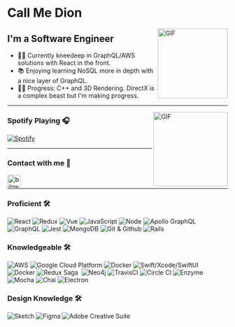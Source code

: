 # Call Me Dion

<img align="right" alt="GIF" height="160px" src="https://media.giphy.com/media/du3J3cXyzhj75IOgvA/giphy.gif" />

## I'm a Software Engineer

- 👨‍💻 Currently kneedeep in GraphQL/AWS solutions with React in the front.
- 📚 Enjoying learning NoSQL more in depth with a nice layer of GraphQL.
- 💪🏼 Progress: C++ and 3D Rendering. DirectX is a complex beast but I'm making progress.

---

<img align="right" alt="GIF" height="170px" src="https://media.giphy.com/media/J5B1Y8QZnzXXbLQIBu/giphy.gif" />

### Spotify Playing 🎧

[![Spotify](https://novatorem-dionp.vercel.app/api/spotify)](https://open.spotify.com/user/ke0)

---

### Contact with me 📝

[<img align="left" alt="bilgehangecici.site" height="30px" src="https://www.flaticon.com/svg/static/icons/svg/2996/2996826.svg" />](https://dipet.me/)

<br />

---

### Proficient 🛠 
<img alt="React" src="https://img.shields.io/badge/react-%2361DAFB.svg?&style=for-the-badge&logo=react&logoColor=white"/> <img alt="Redux" src="https://img.shields.io/badge/redux-%23764ABC.svg?&style=for-the-badge&logo=redux&logoColor=white"/> <img alt="Vue" src="https://img.shields.io/badge/vue-%234FC08D.svg?&style=for-the-badge&logo=vue.js&logoColor=white"/> <img alt="JavaScript" src="https://img.shields.io/badge/javascript%20-%23323330.svg?&style=for-the-badge&logo=javascript&logoColor=%23F7DF1E"/>
<img alt="Node" src="https://img.shields.io/badge/node%20-%23339933.svg?&style=for-the-badge&logo=node.js&logoColor=white"/>
<img alt="Apollo GraphQL" src="https://img.shields.io/badge/apollo-%23311C87.svg?&style=for-the-badge&logo=apollo-graphql&logoColor=white"/>
<img alt="GraphQL" src="https://img.shields.io/badge/graphql-%23E10098.svg?&style=for-the-badge&logo=graphql&logoColor=white"/>
<img alt="Jest" src ="https://img.shields.io/badge/jest-%23C21325.svg?&style=for-the-badge&logo=jest&logoColor=white"/>
<img alt="MongoDB" src ="https://img.shields.io/badge/MongoDB-%234ea94b.svg?&style=for-the-badge&logo=mongodb&logoColor=white"/>
<img alt="Git & Github" src="https://img.shields.io/badge/git%20-%23F05033.svg?&style=for-the-badge&logo=git&logoColor=white"/>
<img alt="Rails" src ="https://img.shields.io/badge/ruby%20on%20rails-%23E60012.svg?&style=for-the-badge&logo=ruby&logoColor=white"/>

### Knowledgeable 🛠
<img alt="AWS" src ="https://img.shields.io/badge/aws%20amplify-%23FF9900.svg?&style=for-the-badge&logo=aws-amplify&logoColor=white"/> <img alt="Google Cloud Platform" src ="https://img.shields.io/badge/google%20cloud-%234285F4.svg?&style=for-the-badge&logo=google-cloud&logoColor=white"/> <img alt="Docker" src="https://img.shields.io/badge/docker%20-%230db7ed.svg?&style=for-the-badge&logo=docker&logoColor=white"/>
<img alt="Swift/Xcode/SwiftUI" src ="https://img.shields.io/badge/swift-%23FA7343.svg?&style=for-the-badge&logo=swift&logoColor=white"/>
<img alt="Docker" src ="https://img.shields.io/badge/xcode-%231575F9.svg?&style=for-the-badge&logo=xcode&logoColor=white"/>
<img alt="Redux Saga" src ="https://img.shields.io/badge/redux%20saga-%23999999.svg?&style=for-the-badge&logo=redux-saga&logoColor=white"/>
<img alt="" src ="https://img.shields.io/badge/postgres-%23316192.svg?&style=for-the-badge&logo=postgresql&logoColor=white"/>
<img alt="Neo4j" src="https://img.shields.io/badge/Ubuntu-E95420?style=for-the-badge&logo=ubuntu&logoColor=white" />
<img alt="TravisCI" src ="https://img.shields.io/badge/postgres-%23316192.svg?&style=for-the-badge&logo=postgresql&logoColor=white"/>
<img alt="Circle CI" src ="https://img.shields.io/badge/postgres-%23316192.svg?&style=for-the-badge&logo=postgresql&logoColor=white"/>
<img alt="Enzyme" src ="https://img.shields.io/badge/postgres-%23316192.svg?&style=for-the-badge&logo=postgresql&logoColor=white"/>
<img alt="Mocha" src ="https://img.shields.io/badge/postgres-%23316192.svg?&style=for-the-badge&logo=postgresql&logoColor=white"/>
<img alt="Chai" src ="https://img.shields.io/badge/postgres-%23316192.svg?&style=for-the-badge&logo=postgresql&logoColor=white"/>
<img alt="Electron" src ="https://img.shields.io/badge/electron%20-%2347848F.svg?&style=for-the-badge&logo=electron&logoColor=white"/>

### Design Knowledge 🛠
<img alt="Sketch" src ="https://img.shields.io/badge/postgres-%23316192.svg?&style=for-the-badge&logo=postgresql&logoColor=white"/>
<img alt="Figma" src ="https://img.shields.io/badge/postgres-%23316192.svg?&style=for-the-badge&logo=postgresql&logoColor=white"/>
<img alt="Adobe Creative Suite" src ="https://img.shields.io/badge/postgres-%23316192.svg?&style=for-the-badge&logo=postgresql&logoColor=white"/>


<br/>

</div
